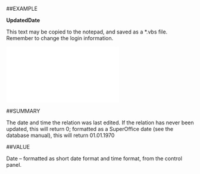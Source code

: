 
##EXAMPLE

**UpdatedDate**

This text may be copied to the notepad, and saved as a *.vbs file. Remember to change the login information.

![](..\..\Examples\vbs\SORelation.UpdatedDate.vbs.txt)


##SUMMARY

The date and time the relation was last edited. If the relation has never been updated, this will return 0; formatted as a SuperOffice date (see the database manual), this will return 01.01.1970


##VALUE

Date – formatted as short date format and time format, from the control panel.

